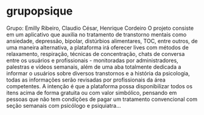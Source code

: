 # grupopsique
Grupo: Emilly Ribeiro, Claudio César, Henrique Cordeiro 
O projeto consiste em um aplicativo que auxilia no tratamento de transtorno mentais como ansiedade, depressão, bipolar, distúrbios alimentares, TOC, entre outros, de uma maneira alternativa, a plataforma irá oferecer lives com métodos de relaxamento, respiração, técnicas de concentração, chats de conversa entre os usuários e profissionais - monitoradas por administradores, palestras e vídeos semanais, além de uma aba totalmente dedicada a informar o usuários sobre diversos transtornos e a história da psicologia, todas as informações serão revisadas por profissionais da área competentes. A intenção é que a plataforma possa disponibilizar todos os itens acima de forma gratuita ou com valor simbólico, pensando em pessoas que não tem condições de pagar um tratamento convencional com seção semanais com psicólogo e psiquiatra...
